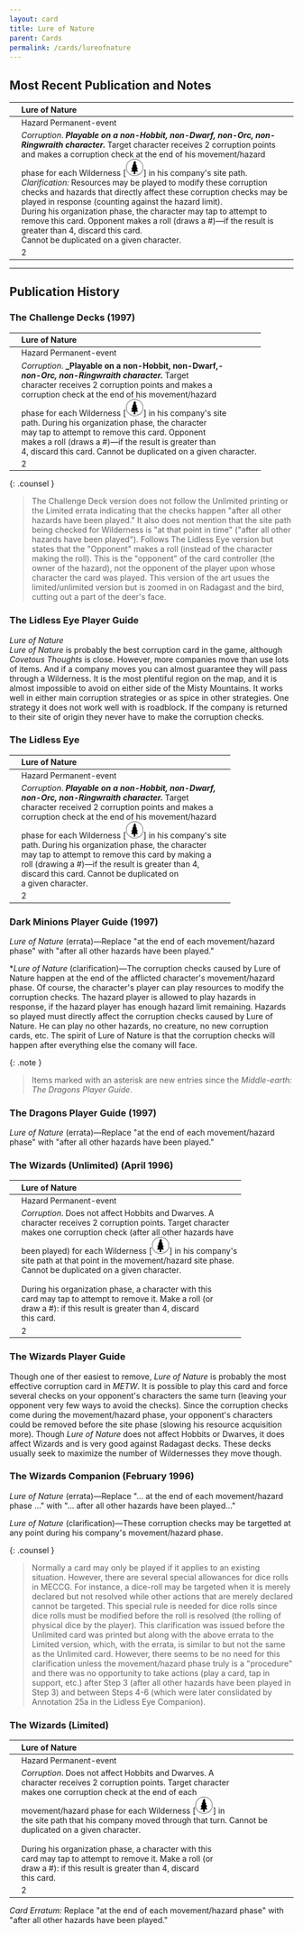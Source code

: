 ```yaml
---
layout: card
title: Lure of Nature
parent: Cards
permalink: /cards/lureofnature
---
```


## Most Recent Publication and Notes 

|  | Lure of Nature |
| :---: | :--- |
|     | Hazard Permanent-event | 
| | _Corruption_. **_Playable on a non-Hobbit, non-Dwarf, non-Orc, non-Ringwraith character._** Target character receives 2 corruption points and makes a corruption check at the end of his movement/hazard phase for each Wilderness \[![](/assets/images/wilderness.svg)] in his company's site path. _Clarification:_ Resources may be played to modify these corruption checks and hazards that directly affect these corruption checks may be played in response (counting against the hazard limit).<br>During his organization phase, the character may tap to attempt to remove this card. Opponent makes a roll (draws a #)&mdash;if the result is greater than 4, discard this card.<br>Cannot be duplicated on a given character.  |
| |  2 |

---

## Publication History

### The Challenge Decks (1997)

|  | Lure of Nature |
| :---: | :--- |
|     | Hazard Permanent-event | 
| | _Corruption_. **_Playable on a non-Hobbit, non-Dwarf,-**<br>**_non-Orc, non-Ringwraith character._** Target<br>character receives 2 corruption points and makes a<br>corruption check at the end of his movement/hazard<br>phase for each Wilderness \[![](/assets/images/wilderness.svg)] in his company's site<br>path. During his organization phase, the character<br>may tap to attempt to remove this card. Opponent<br>makes a roll (draws a #)&mdash;if the result is greater than<br>4, discard this card. Cannot be duplicated on a given character.  |
| |  2 |

{: .counsel }
> The Challenge Deck version does not follow the Unlimited printing or the Limited errata indicating that the checks happen "after all other hazards have been played." It also does not mention that the site path being checked for Wilderness is "at that point in time" ("after all other hazards have been played"). Follows The Lidless Eye version but states that the "Opponent" makes a roll (instead of the character making the roll). This is the "opponent" of the card controller (the owner of the hazard), not the opponent of the player upon whose character the card was played. This version of the art usues the limited/unlimited version but is zoomed in on Radagast and the bird, cutting out a part of the deer's face.

### The Lidless Eye Player Guide

_Lure of Nature_  
_Lure of Nature_ is probably the best corruption card in the game, although _Covetous Thoughts_ is close. However, more companies move than use lots of items. And if a company moves you can almost guarantee they will pass through a Wilderness. It is the most plentiful region on the map, and it is almost impossible to avoid on either side of the Misty Mountains. It works well in either main corruption strategies or as spice in other strategies. One strategy it does not work well with is roadblock. If the company is returned to their site of origin they never have to make the corruption checks.


### The Lidless Eye

|  | Lure of Nature |
| :---: | :--- |
|     | Hazard Permanent-event | 
| | _Corruption_. **_Playable on a non-Hobbit, non-Dwarf,_**<br>**_non-Orc, non-Ringwraith character._** Target<br>character received 2 corruption points and makes a<br>corruption check at the end of his movement/hazard<br>phase for each Wilderness \[![](/assets/images/wilderness.svg)] in his company's site<br>path. During his organization phase, the character<br>may tap to attempt to remove this card by making a<br>roll (drawing a #)&mdash;if the result is greater than 4,<br>discard this card. Cannot be duplicated on<br>a given character. |
| |  2 |

### Dark Minions Player Guide (1997)

_Lure of Nature_ (errata)&mdash;Replace "at the end of each movement/hazard phase" with "after all other hazards have been played."

\*_Lure of Nature_ (clarification)&mdash;The corruption checks caused by Lure of Nature happen at the end of the afflicted character's movement/hazard phase. Of course, the character's player can play resources to modify the corruption checks. The hazard player is allowed to play hazards in response, if the hazard player has enough hazard limit remaining. Hazards so played must directly affect the corruption checks caused by Lure of Nature. He can play no other hazards, no creature, no new corruption cards, etc. The spirit of Lure of Nature is that the corruption checks will happen after everything else the comany will face. 

{: .note }
> Items marked with an asterisk are new entries since the _Middle-earth: The Dragons Player Guide_.

### The Dragons Player Guide (1997)

_Lure of Nature_ (errata)&mdash;Replace "at the end of each movement/hazard phase" with "after all other hazards have been played."

### The Wizards (Unlimited) (April 1996)

|  | Lure of Nature |
| :---: | :--- |
|     | Hazard Permanent-event | 
| | _Corruption_. Does not affect Hobbits and Dwarves. A<br>character receives 2 corruption points. Target character<br>makes one corruption check (after all other hazards have<br>been played) for each Wilderness \[![](/assets/images/wilderness.svg)] in his company's<br>site path at that point in the movement/hazard site phase.<br>Cannot be duplicated on a given character.<br><br>During his organization phase, a character with this<br>card may tap to attempt to remove it. Make a roll (or<br>draw a #): if this result is greater than 4, discard<br>this card.  |
| |  2 |

### The Wizards Player Guide

Though one of ther easiest to remove, _Lure of Nature_ is probably the most effective corruption card in _METW_. It is possible to play this card and force several checks on your opponent's characters the same turn (leaving your opponent very few ways to avoid the checks). Since the corruption checks come during the movement/hazard phase, your opponent's characters could be removed before the site phase (slowing his resource acquisition more). Though _Lure of Nature_ does not affect Hobbits or Dwarves, it does affect Wizards and is very good against Radagast decks. These decks usually seek to maximize the number of Wildernesses they move though. 

### The Wizards Companion (February 1996)

_Lure of Nature_ (errata)&mdash;Replace "&hellip; at the end of each movement/hazard phase &hellip;" with "&hellip; after all other hazards have been played&hellip;"

_Lure of Nature_ (clarification)&mdash;These corruption checks may be targetted at any point during his company's movement/hazard phase.

{: .counsel }
> Normally a card may only be played if it applies to an existing situation. However, there are several special allowances for dice rolls in MECCG. For instance, a dice-roll may be targeted when it is merely declared but not resolved while other actions that are merely declared cannot be targeted. This special rule is needed for dice rolls since dice rolls must be modified before the roll is resolved (the rolling of physical dice by the player). This clarification was issued before the Unlimited card was printed but along with the above errata to the Limited version, which, with the errata, is similar to but not the same as the Unlimited card. However, there seems to be no need for this clarification unless the movement/hazard phase truly is a "procedure" and there was no opportunity to take actions (play a card, tap in support, etc.) after Step 3 (after all other hazards have been played in Step 3) and between Steps 4-6 (which were later conslidated by Annotation 25a in the Lidless Eye Companion).

### The Wizards (Limited)

|  | Lure of Nature |
| :---: | :--- |
| | Hazard Permanent-event | 
| | _Corruption_. Does not affect Hobbits and Dwarves. A<br>character receives 2 corruption points. Target character<br>makes one corruption check at the end of each<br>movement/hazard phase for each Wilderness \[![](/assets/images/wilderness.svg)] in<br>the site path that his company moved through that turn. Cannot be duplicated on a given character.<br><br>During his organization phase, a character with this<br>card may tap to attempt to remove it. Make a roll (or<br>draw a #): if this result is greater than 4, discard<br>this card.  |
| |  2 |

_Card Erratum:_ Replace "at the end of each movement/hazard phase" with "after all other hazards have been played."
